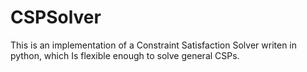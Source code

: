 # CSPSolver
This is an implementation of a Constraint Satisfaction Solver writen in python, which   Is flexible enough to solve general CSPs.
